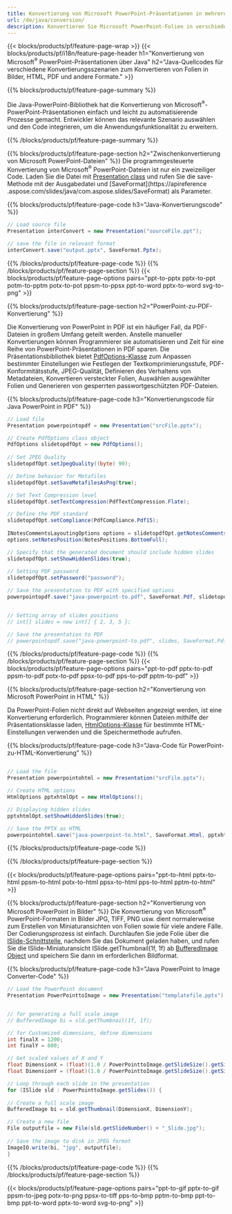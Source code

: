 ```yaml
---
title: Konvertierung von Microsoft PowerPoint-Präsentationen in mehrere Dateien mit Java
url: /de/java/conversion/
description: Konvertieren Sie Microsoft PowerPoint-Folien in verschiedene Dateien, einschließlich HTML-, PDF- und Bildformate in Java-basierten Anwendungen.
---
```


{{< blocks/products/pf/feature-page-wrap >}}
{{< blocks/products/pf/i18n/feature-page-header h1="Konvertierung von Microsoft<sup>®</sup> PowerPoint-Präsentationen über Java" h2="Java-Quellcodes für verschiedene Konvertierungsszenarien zum Konvertieren von Folien in Bilder, HTML, PDF und andere Formate." >}}

{{% blocks/products/pf/feature-page-summary %}}

Die Java-PowerPoint-Bibliothek hat die Konvertierung von Microsoft<sup>®</sup>-PowerPoint-Präsentationen einfach und leicht zu automatisierende Prozesse gemacht. Entwickler können das relevante Szenario auswählen und den Code integrieren, um die Anwendungsfunktionalität zu erweitern. 

{{% /blocks/products/pf/feature-page-summary  %}}

{{% blocks/products/pf/feature-page-section  h2="Zwischenkonvertierung von Microsoft PowerPoint-Dateien" %}}
Die programmgesteuerte Konvertierung von Microsoft<sup>®</sup> PowerPoint-Dateien ist nur ein zweizeiliger Code. Laden Sie die Datei mit [Presentation class](https://apireference.aspose.com/slides/java/com.aspose.slides/Presentation) und rufen Sie die save-Methode mit der Ausgabedatei und [SaveFormat](https://apireference .aspose.com/slides/java/com.aspose.slides/SaveFormat) als Parameter.

{{% blocks/products/pf/feature-page-code h3="Java-Konvertierungscode" %}}

```cs
// Load source file
Presentation interConvert = new Presentation("sourceFile.ppt");

// save the file in relevant format
interConvert.save("output.pptx", SaveFormat.Pptx);   
```
{{% /blocks/products/pf/feature-page-code  %}}
{{% /blocks/products/pf/feature-page-section %}}
{{< blocks/products/pf/feature-page-options pairs="ppt-to-pptx pptx-to-ppt potm-to-pptm potx-to-pot ppsm-to-ppsx ppt-to-word pptx-to-word svg-to-png" >}}


{{% blocks/products/pf/feature-page-section  h2="PowerPoint-zu-PDF-Konvertierung" %}}

Die Konvertierung von PowerPoint in PDF ist ein häufiger Fall, da PDF-Dateien in großem Umfang geteilt werden. Anstelle manueller Konvertierungen können Programmierer sie automatisieren und Zeit für eine Reihe von PowerPoint-Präsentationen in PDF sparen. Die Präsentationsbibliothek bietet [PdfOptions-Klasse](https://apireference.aspose.com/java/slides/com.aspose.slides/PdfOptions) zum Anpassen bestimmter Einstellungen wie Festlegen der Textkomprimierungsstufe, PDF-Konformitätsstufe, JPEG-Qualität, Definieren des Verhaltens von Metadateien, Konvertieren versteckter Folien, Auswählen ausgewählter Folien und Generieren von gesperrten passwortgeschützten PDF-Dateien.

{{% blocks/products/pf/feature-page-code h3="Konvertierungscode für Java PowerPoint in PDF" %}}

```cs
// Load file
Presentation powerpointopdf = new Presentation("srcFile.pptx");

// Create PdfOptions class object
PdfOptions slidetopdfOpt = new PdfOptions();
               
// Set JPEG Quality
slidetopdfOpt.setJpegQuality((byte) 90);

// Define behavior for Metafiles
slidetopdfOpt.setSaveMetafilesAsPng(true);

// Set Text Compression level
slidetopdfOpt.setTextCompression(PdfTextCompression.Flate);

// Define the PDF standard
slidetopdfOpt.setCompliance(PdfCompliance.Pdf15);
              
INotesCommentsLayoutingOptions options = slidetopdfOpt.getNotesCommentsLayouting();
options.setNotesPosition(NotesPositions.BottomFull);

// Specify that the generated document should include hidden slides
slidetopdfOpt.setShowHiddenSlides(true);
	
// Setting PDF password
slidetopdfOpt.setPassword("password");	

// Save the presentation to PDF with specified options
powerpointopdf.save("java-powerpoint-to.pdf", SaveFormat.Pdf, slidetopdfOpt);


// Setting array of slides positions
// int[] slides = new int[] { 2, 3, 5 };

// Save the presentation to PDF
// powerpointopdf.save("java-powerpoint-to.pdf", slides, SaveFormat.Pdf);

```
{{% /blocks/products/pf/feature-page-code  %}}
{{% /blocks/products/pf/feature-page-section %}}
{{< blocks/products/pf/feature-page-options pairs="ppt-to-pdf pptx-to-pdf ppsm-to-pdf potx-to-pdf ppsx-to-pdf pps-to-pdf pptm-to-pdf" >}}


{{% blocks/products/pf/feature-page-section  h2="Konvertierung von Microsoft PowerPoint in HTML" %}}

Da PowerPoint-Folien nicht direkt auf Webseiten angezeigt werden, ist eine Konvertierung erforderlich. Programmierer können Dateien mithilfe der Präsentationsklasse laden, [HtmlOptions-Klasse](https://apireference.aspose.com/slides/java/com.aspose.slides/HtmlOptions) für bestimmte HTML-Einstellungen verwenden und die Speichermethode aufrufen.

{{% blocks/products/pf/feature-page-code h3="Java-Code für PowerPoint-zu-HTML-Konvertierung" %}}

```cs

// Load the file
Presentation powerpointohtml = new Presentation("srcFile.pptx");

// Create HTML options
HtmlOptions pptxhtmlOpt = new HtmlOptions();

// Displaying hidden slides
pptxhtmlOpt.setShowHiddenSlides(true);

// Save the PPTX as HTML
powerpointohtml.save("java-powerpoint-to.html", SaveFormat.Html, pptxhtmlOpt); 

```
{{% /blocks/products/pf/feature-page-code %}}

{{% /blocks/products/pf/feature-page-section %}}

{{< blocks/products/pf/feature-page-options pairs="ppt-to-html pptx-to-html ppsm-to-html potx-to-html ppsx-to-html pps-to-html pptm-to-html" >}}

{{% blocks/products/pf/feature-page-section  h2="Konvertierung von Microsoft PowerPoint in Bilder" %}}
Die Konvertierung von Microsoft<sup>®</sup> PowerPoint-Formaten in Bilder JPG, TIFF, PNG usw. dient normalerweise zum Erstellen von Miniaturansichten von Folien sowie für viele andere Fälle. Der Codierungsprozess ist einfach. Durchlaufen Sie jede Folie über die [ISlide-Schnittstelle](https://apireference.aspose.com/slides/java/com.aspose.slides/ISlide), nachdem Sie das Dokument geladen haben, und rufen Sie die ISlide-Miniaturansicht ISlide.getThumbnail(1f, 1f) ab [BufferedImage Object](https://docs.oracle.com/javase/7/docs/api/java/awt/image/BufferedImage.html) und speichern Sie dann im erforderlichen Bildformat. 

{{% blocks/products/pf/feature-page-code h3="Java PowerPoint to Image Converter-Code" %}}
```cs
// Load the PowerPoint document
Presentation PowerPointtoImage = new Presentation("templatefile.pptx");


// for generating a full scale image
// BufferedImage bi = sld.getThumbnail(1f, 1f);

// for Customized dimensions, define dimensions
int finalX = 1200;
int finalY = 800;

// Get scaled values of X and Y
float DimensionX = (float)(1.0 / PowerPointtoImage.getSlideSize().getSize().getWidth()) * finalX;
float DimensionY = (float)(1.0 / PowerPointtoImage.getSlideSize().getSize().getHeight()) * finalY;

// Loop through each slide in the presentation
for (ISlide sld : PowerPointtoImage.getSlides()) {
	
// Create a full scale image
BufferedImage bi = sld.getThumbnail(DimensionX, DimensionY);

// Create a new file
File outputfile = new File(sld.getSlideNumber() + "_Slide.jpg");
	
// Save the image to disk in JPEG format
ImageIO.write(bi, "jpg", outputfile);
}
```
{{% /blocks/products/pf/feature-page-code %}}
{{% /blocks/products/pf/feature-page-section %}}

{{< blocks/products/pf/feature-page-options pairs="ppt-to-gif pptx-to-gif ppsm-to-jpeg potx-to-png ppsx-to-tiff pps-to-bmp pptm-to-bmp ppt-to-bmp ppt-to-word pptx-to-word svg-to-png" >}}